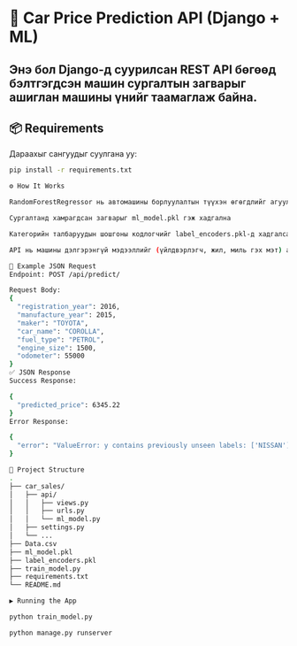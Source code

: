 # 🚗 Car Price Prediction API (Django + ML)

Энэ бол Django-д суурилсан REST API бөгөөд бэлтгэгдсэн машин сургалтын загварыг ашиглан машины үнийг таамаглаж байна.
---

## 📦 Requirements

Дараахыг сангуудыг суулгана уу:
```bash
pip install -r requirements.txt

⚙️ How It Works

RandomForestRegressor нь автомашины борлуулалтын түүхэн өгөгдлийг агуулсан Data.csv-г ашиглан бэлтгэгдсэн.

Сургалтанд хамрагдсан загварыг ml_model.pkl гэж хадгална

Категорийн талбаруудын шошгоны кодлогчийг label_encoders.pkl-д хадгалсан

API нь машины дэлгэрэнгүй мэдээллийг (үйлдвэрлэгч, жил, миль гэх мэт) авч, таамагласан үнийг буцаана.

🧪 Example JSON Request
Endpoint: POST /api/predict/

Request Body:
{
  "registration_year": 2016,
  "manufacture_year": 2015,
  "maker": "TOYOTA",
  "car_name": "COROLLA",
  "fuel_type": "PETROL",
  "engine_size": 1500,
  "odometer": 55000
}
✅ JSON Response
Success Response:

{
  "predicted_price": 6345.22
}
Error Response:

{
  "error": "ValueError: y contains previously unseen labels: ['NISSAN']"
}

📁 Project Structure
.
├── car_sales/
│   ├── api/
│   │   ├── views.py
│   │   ├── urls.py
│   │   └── ml_model.py
│   ├── settings.py
│   └── ...
├── Data.csv
├── ml_model.pkl
├── label_encoders.pkl
├── train_model.py
├── requirements.txt
└── README.md

▶️ Running the App

python train_model.py

python manage.py runserver